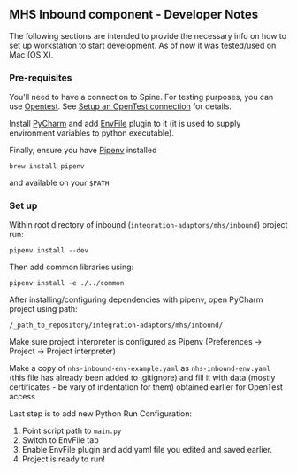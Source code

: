 

## MHS Inbound component - Developer Notes

The following sections are intended to provide the necessary info on how to set up workstation to start development. As of now it was tested/used on Mac (OS X).

### Pre-requisites

You'll need to have a connection to Spine. For testing purposes, you can use [Opentest](https://nhs-digital-opentest.github.io/Welcome/index.html). 
See [Setup an OpenTest connection](../../setup-opentest.md) for details.

Install [PyCharm](https://www.jetbrains.com/pycharm/) and add [EnvFile](https://plugins.jetbrains.com/plugin/7861-envfile) plugin to it (it is used to supply environment variables to python executable).

Finally, ensure you have [Pipenv](https://github.com/pypa/pipenv) installed  
```
brew install pipenv
```
and available on your `$PATH`

### Set up

Within root directory of inbound (`integration-adaptors/mhs/inbound`) project run:
```
pipenv install --dev
```
Then add common libraries using:
```
pipenv install -e ./../common
```
After installing/configuring dependencies with pipenv, open PyCharm project using path: 
```
/_path_to_repository/integration-adaptors/mhs/inbound/
```
Make sure project interpreter is configured as Pipenv (Preferences -> Project -> Project interpreter)

Make a copy of `nhs-inbound-env-example.yaml` as `nhs-inbound-env.yaml` (this file has already been added to .gitignore) and fill it with data (mostly certificates - be vary of indentation for them) obtained earlier for OpenTest access

Last step is to add new Python Run Configuration:
1. Point script path to `main.py`
2. Switch to EnvFile tab
3. Enable EnvFile plugin and add yaml file you edited and saved earlier.
4. Project is ready to run!